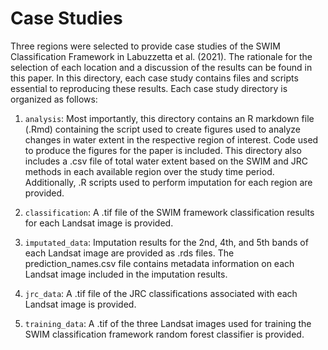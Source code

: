# Case Studies

Three regions were selected to provide case studies of the SWIM Classification Framework in Labuzzetta et al. (2021). The rationale for the selection of each location and a discussion of the results can be found in this paper. In this directory, each case study contains files and scripts essential to reproducing these results. Each case study directory is organized as follows:

1. `analysis`: Most importantly, this directory contains an R markdown file (.Rmd) containing the script used to create figures used to analyze changes in water extent in the respective region of interest. Code used to produce the figures for the paper is included. This directory also includes a .csv file of total water extent based on the SWIM and JRC methods in each available region over the study time period. Additionally, .R scripts used to perform imputation for each region are provided.

2. `classification`: A .tif file of the SWIM framework classification results for each Landsat image is provided.

3. `imputated_data`: Imputation results for the 2nd, 4th, and 5th bands of each Landsat image are provided as .rds files. The prediction_names.csv file contains metadata information on each Landsat image included in the imputation results.

4. `jrc_data`: A .tif file of the JRC classifications associated with each Landsat image is provided.

5. `training_data`: A .tif of the three Landsat images used for training the SWIM classification framework random forest classifier is provided.
